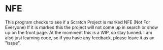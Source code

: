 # NFE
This program checks to see if a Scratch Project is marked NFE (Not For Everyone) If it is marked this the project will not come up in search or show up on the front page. At the momment this is a WIP, so stay tunned. I am also just learning code, so if you  have any feedback, please leave it as an "issue".
